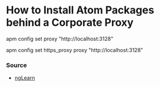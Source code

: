 # How to Install Atom Packages behind a Corporate Proxy

apm config set proxy "http://localhost:3128"

apm config set https_proxy proxy "http://localhost:3128"

### Source

* [ngLearn](http://ng-learn.org/2015/07/atom-behind-proxy/)

